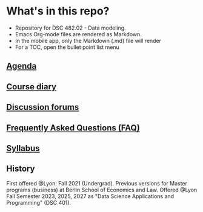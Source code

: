 

# What's in this repo?

-   Repository for DSC 482.02 - Data modeling.
-   Emacs Org-mode files are rendered as Markdown.
-   In the mobile app, only the Markdown (.md) file will render
-   For a TOC, open the bullet point list menu


## [Agenda](https://github.com/birkenkrahe/mod482/blob/main/agenda.md)


## [Course diary](https://github.com/birkenkrahe/mod482/blob/main/diary.md)


## [Discussion forums](https://github.com/birkenkrahe/mod482/discussions)


## [Frequently Asked Questions (FAQ)](https://github.com/birkenkrahe/mod482/blob/main/FAQ.md)


## [Syllabus](https://github.com/birkenkrahe/mod482/blob/main/syllabus.md)


## History

First offered @Lyon: Fall 2021 (Undergrad). Previous versions for
Master programs (business) at Berlin School of Economics and
Law. Offered @Lyon Fall Semester 2023, 2025, 2027 as "Data Science
Applications and Programming" (DSC 401).

